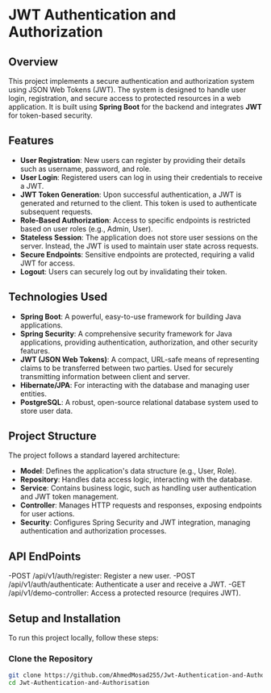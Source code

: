 # JWT Authentication and Authorization

## Overview

This project implements a secure authentication and authorization system using JSON Web Tokens (JWT). The system is designed to handle user login, registration, and secure access to protected resources in a web application. It is built using **Spring Boot** for the backend and integrates **JWT** for token-based security.

## Features

- **User Registration**: New users can register by providing their details such as username, password, and role.
- **User Login**: Registered users can log in using their credentials to receive a JWT.
- **JWT Token Generation**: Upon successful authentication, a JWT is generated and returned to the client. This token is used to authenticate subsequent requests.
- **Role-Based Authorization**: Access to specific endpoints is restricted based on user roles (e.g., Admin, User).
- **Stateless Session**: The application does not store user sessions on the server. Instead, the JWT is used to maintain user state across requests.
- **Secure Endpoints**: Sensitive endpoints are protected, requiring a valid JWT for access.
- **Logout**: Users can securely log out by invalidating their token.

## Technologies Used

- **Spring Boot**: A powerful, easy-to-use framework for building Java applications.
- **Spring Security**: A comprehensive security framework for Java applications, providing authentication, authorization, and other security features.
- **JWT (JSON Web Tokens)**: A compact, URL-safe means of representing claims to be transferred between two parties. Used for securely transmitting information between client and server.
- **Hibernate/JPA**: For interacting with the database and managing user entities.
- **PostgreSQL**: A robust, open-source relational database system used to store user data.

## Project Structure

The project follows a standard layered architecture:

- **Model**: Defines the application's data structure (e.g., User, Role).
- **Repository**: Handles data access logic, interacting with the database.
- **Service**: Contains business logic, such as handling user authentication and JWT token management.
- **Controller**: Manages HTTP requests and responses, exposing endpoints for user actions.
- **Security**: Configures Spring Security and JWT integration, managing authentication and authorization processes.

## API EndPoints
-POST /api/v1/auth/register: Register a new user.
-POST /api/v1/auth/authenticate: Authenticate a user and receive a JWT.
-GET /api/v1/demo-controller: Access a protected resource (requires JWT).

## Setup and Installation

To run this project locally, follow these steps:

### Clone the Repository

```bash
git clone https://github.com/AhmedMosad255/Jwt-Authentication-and-Authorisation.git
cd Jwt-Authentication-and-Authorisation
